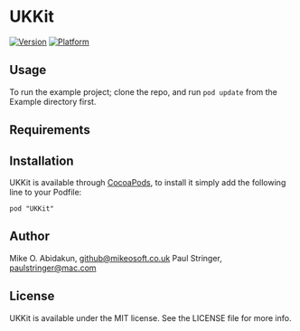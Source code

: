 # UKKit

[![Version](http://cocoapod-badges.herokuapp.com/v/UKKit/badge.png)](http://cocoadocs.org/docsets/UKKit)
[![Platform](http://cocoapod-badges.herokuapp.com/p/UKKit/badge.png)](http://cocoadocs.org/docsets/UKKit)

## Usage

To run the example project; clone the repo, and run `pod update` from the Example directory first.

## Requirements

## Installation

UKKit is available through [CocoaPods](http://cocoapods.org), to install
it simply add the following line to your Podfile:

    pod "UKKit"

## Author

Mike O. Abidakun, github@mikeosoft.co.uk
Paul Stringer, paulstringer@mac.com


## License

UKKit is available under the MIT license. See the LICENSE file for more info.

